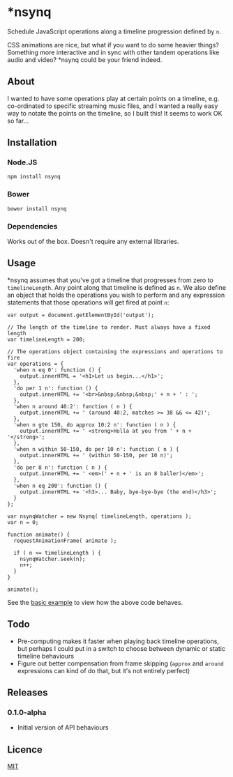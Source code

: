 # *nsynq

Schedule JavaScript operations along a timeline progression defined by `n`.

CSS animations are nice, but what if you want to do some heavier things? Something more interactive and in sync with other tandem operations like audio and video? *nsynq could be your friend indeed.


## About

I wanted to have some operations play at certain points on a timeline, e.g. co-ordinated to specific streaming music files, and I wanted a really easy way to notate the points on the timeline, so I built this! It seems to work OK so far...


## Installation

### Node.JS
    npm install nsynq

### Bower
    bower install nsynq

### Dependencies

Works out of the box. Doesn't require any external libraries.


## Usage

*nsynq assumes that you've got a timeline that progresses from zero to `timelineLength`. Any point along that timeline is defined as `n`. We also define an object that holds the operations you wish to perform and any expression statements that those operations will get fired at point `n`:

    var output = document.getElementById('output');

    // The length of the timeline to render. Must always have a fixed length
    var timelineLength = 200;

    // The operations object containing the expressions and operations to fire
    var operations = {
      'when n eq 0': function () {
        output.innerHTML = '<h1>Let us begin...</h1>';
      },
      'do per 1 n': function () {
        output.innerHTML += '<br>&nbsp;&nbsp;&nbsp;' + n + ' : ';
      },
      'when n around 40:2': function ( n ) {
        output.innerHTML += ' (around 40:2, matches >= 38 && <= 42)';
      },
      'when n gte 150, do approx 10:2 n': function ( n ) {
        output.innerHTML += ' <strong>Holla at you from ' + n + '</strong>';
      },
      'when n within 50-150, do per 10 n': function ( n ) {
        output.innerHTML += ' (within 50-150, per 10 n)';
      },
      'do per 8 n': function ( n ) {
        output.innerHTML += ' <em>(' + n + ' is an 8 baller)</em>';
      },
      'when n eq 200': function () {
        output.innerHTML += '<h3>... Baby, bye-bye-bye (the end)</h3>';
      }
    };

    var nsynqWatcher = new Nsynq( timelineLength, operations );
    var n = 0;

    function animate() {
      requestAnimationFrame( animate );

      if ( n <= timelineLength ) {
        nsynqWatcher.seek(n);
        n++;
      }
    }

    animate();

See the [basic example](/examples/basic.html) to view how the above code behaves.


## Todo

* Pre-computing makes it faster when playing back timeline operations, but perhaps I could put in a switch to choose between dynamic or static timeline behaviours
* Figure out better compensation from frame skipping (`approx` and `around` expressions can kind of do that, but it's not entirely perfect)


## Releases

### 0.1.0-alpha

* Initial version of API behaviours


## Licence

[MIT](./LICENSE)
